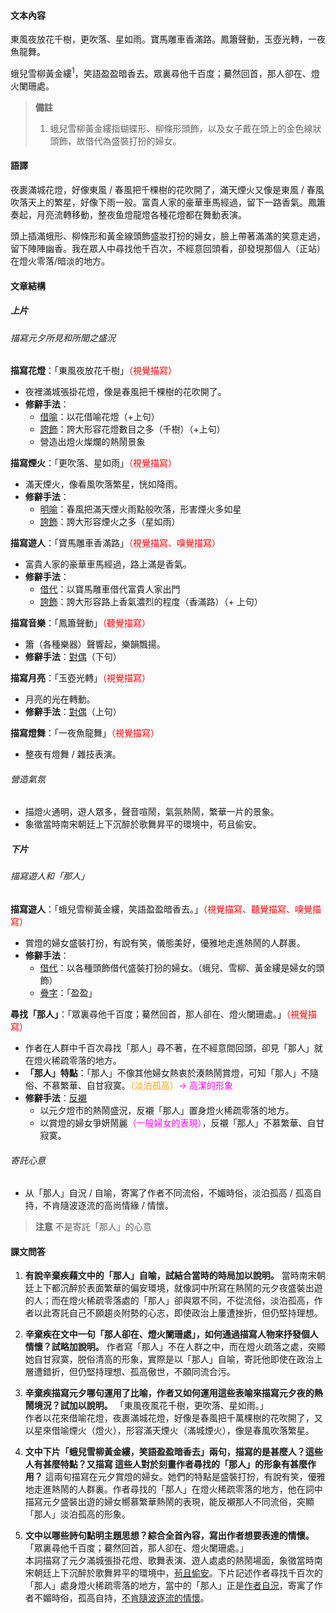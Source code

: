 #### 文本內容
東風夜放花千樹，更吹落、星如雨。寶馬雕車香滿路。鳳簫聲動，玉壺光轉，一夜魚龍舞。

蛾兒雪柳黃金縷<sup>1</sup>，笑語盈盈暗香去。眾裏尋他千百度；驀然回首，那人卻在、燈火闌珊處。

> **備註**
> 1. 蛾兒雪柳黃金縷指蝴蝶形、柳條形頭飾，以及女子戴在頭上的金色線狀頭飾，故借代為盛裝打扮的婦女。

#### 語譯
夜裹滿城花燈，好像東風 / 春風把千棵樹的花吹開了，滿天煙火又像是東風 / 春風吹落天上的繁星，好像下雨一般。富貴人家的豪華車馬經過，留下一路香氣。鳳簫奏起，月亮流轉移動，整夜鱼燈龍燈各種花燈都在舞動表演。

頭上插滿蛾形、柳條形和黃金線頭飾盛妝打扮的婦女，臉上帶著滿滿的笑意走過，留下陣陣幽香。我在眾人中尋找他千百次，不經意回頭看，卻發現那個人（正站）在燈火零落/暗淡的地方。

#### 文章結構
##### 上片
###### 描寫元夕所見和所聞之盛況
**描寫花燈**：「東風夜放花千樹」<span style="color: red">（視覺描寫）</span>
- 夜裡滿城張掛花燈，像是春風把千棵樹的花吹開了。
- **修辭手法**：
    - <u>借喻</u>：以花借喻花燈（+上句）
    - <u>誇飾</u>：誇大形容花燈數目之多（千樹）（+上句）
    - 營造出燈火燦爛的熱鬧景象

**描寫煙火**：「更吹落、星如雨」<span style="color: red">（視覺描寫）</span>
- 滿天煙火，像看風吹落繁星，恍如降雨。
- **修辭手法**：
    - <u>明喻</u>：春風把滿天煙火雨點般吹落，形害煙火多如星
    - <u>誇飾</u>：誇大形容煙火之多（星如雨）

**描寫遊人**：「寶馬雕車香滿路」<span style="color: red">（視覺描寫、嗅覺描寫）</span>
- 富貴人家的豪華車馬經過，路上滿是香氣。
- **修辭手法**：
    - <u>借代</u>：以寶馬雕車借代富貴人家出門
    - <u>誇飾</u>：誇大形容路上香氣濃烈的程度（香滿路）（+ 上句）

**描寫音樂**：「鳳簫聲動」<span style="color: red">（聽覺描寫）</span>
- 簫（各種樂器）聲響起，樂韻飄揚。
- **修辭手法**：<u>對偶</u>（下句）

**描寫月亮**：「玉壺光轉」<span style="color: red">（視覺描寫）</span>
- 月亮的光在轉動。
- **修辭手法**：<u>對偶</u>（上句）

**描寫燈舞**：「一夜魚龍舞」<span style="color: red">（視覺描寫）</span>
- 整夜有燈舞 / 雜技表演。

###### 營造氣氛
- 描燈火通明，遊人眾多，聲音喧鬧，氣氛熱鬧，繁華一片的景象。    
- 象徵當時南宋朝廷上下沉醉於歌舞昇平的環境中，苟且偷安。

##### 下片
###### 描寫遊人和「那人」
**描寫遊人**：「蛾兒雪柳黃金縷，笑語盈盈暗香去。」<span style="color: red">（視覺描寫、聽覺描寫、嗅覺描寫）</span>
- 賞燈的婦女盛裝打扮，有說有笑，儀態美好，優雅地走進熱鬧的人群裹。
- **修辭手法**：
    - <u>借代</u>：以各種頭飾借代盛裝打扮的婦女。（蛾兒、雪柳、黃金縷是婦女的頭飾）
    - <u>疊字</u>：「盈盈」

**尋找「那人」**：「眾裏尋他千百度；驀然回首，那人卻在、燈火闌珊處。」<span style="color: red">（視覺描寫）</span>
- 作者在人群中千百次尋找「那人」尋不著，在不經意間回頭，卻見「那人」就在燈火稀疏零落的地方。
- **「那人」特點**：「那人」不像其他婦女熱衷於湊熱鬧賞燈，可知「那人」不隨俗、不慕繁華、自甘寂寞。<span style="color: orange">（淡泊孤高）</span><span style="color: fuchsia">→ 高潔的形象</span>
- **修辭手法**：<u>反襯</u>
    - 以元夕燈市的熱鬧盛況，反襯「那人」置身燈火稀疏零落的地方。
    - 以賞燈的婦女爭妍鬧麗<span style="color: fuchsia">（一般婦女的表現）</span>，反襯「那人」不慕繁華、自甘寂寞。

###### 寄託心意
- 从「那人」自況 / 自喻，寄寓了作者不同流俗，不媚時俗，淡泊孤高 / 孤高自持，不肯隨波逐流的高尚情緣 / 情懷。
> **注意**
> 不是寄託「那人」的心意

#### 課文問答
1. **有說辛棄疾藉文中的「那人」自喻，試結合當時的時局加以說明。**
    當時南宋朝廷上下都沉醉於表面繁華的偏安環境，就像詞中所寫在熱鬧的元夕夜盛裝出遊的人；而在燈火稀疏零落處的「那人」卻與眾不同，不從流俗，淡泊孤高，作者以此寄託自己不願趨炎附勢的心志，即使政治上屢遭挫折，但仍堅持理想。

2. **辛棄疾在文中一句「那人卻在、燈火闌珊處」，如何通過描寫人物來抒發個人情懷？試略加說明。**
    作者寫「那人」不在人群之中，而在燈火疏落之處，突顯她自甘寂寞，脱俗清高的形象，實際是以「那人」自喻，寄託他即使在政治上層遭錯折，但仍堅持理想、孤高傲世，不願同流合污。

3. **辛棄疾描寫元夕哪句運用了比喻，作者又如何運用這些表喻來描寫元夕夜的熱鬧境況？試加以說明。**
    「東風夜風花千樹，更吹落、星如雨。」  
    作者以花來借喻花燈，夜裹滿城花燈，好像是春風把千萬棵樹的花吹開了，又以星來借喻煙火（燈火），形容滿天煙火（滿城煙火），像是春風吹落繁星。

4. **文中下片「蛾兒雪柳黃金縷，笑語盈盈暗香去」兩句，描寫的是甚麼人？這些人有甚麼特點？又描寫 這些人對於刻畫作者尋找的「那人」的形象有甚麼作用？**
    這兩句描寫在元夕賞燈的婦女。她們的特點是盛裝打扮，有說有笑，優雅地走進熱鬧的人群裏。作者尋找的「那人」在燈火稀疏零落的地方，他在詞中描寫元夕盛裝出遊的婦女嚮慕繁華熱鬧的表現，能反襯那人不同流俗，突顯「那人」淡泊孤高的形象。

5. **文中以哪些詩句點明主題思想？綜合全首內容，寫出作者想要表達的情懷。**
    「眾裏尋他千百度；驀然回首，那人卻在、燈火闌珊處。」  
    本詞描寫了元夕滿城張掛花燈、歌舞表演、遊人處處的熱鬧場面，象徵當時南宋朝廷上下沉醉於歌舞昇平的環境中，<u>茍且偷安</u>。下片記述作者尋找千百次的「那人」處身燈火稀疏零落的地方，當中的「那人」正是<u>作者自況</u>，寄寓了作者不媚時俗，孤高自持，<u>不肯隨波逐流的情懷</u>。

